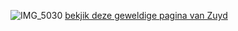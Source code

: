 ![IMG_5030](https://user-images.githubusercontent.com/77731167/154334813-ce9ce62b-fa44-4d63-9715-b073225e6247.jpeg)
[bekjik deze geweldige pagina van Zuyd](https://www.zuyd.nl)

